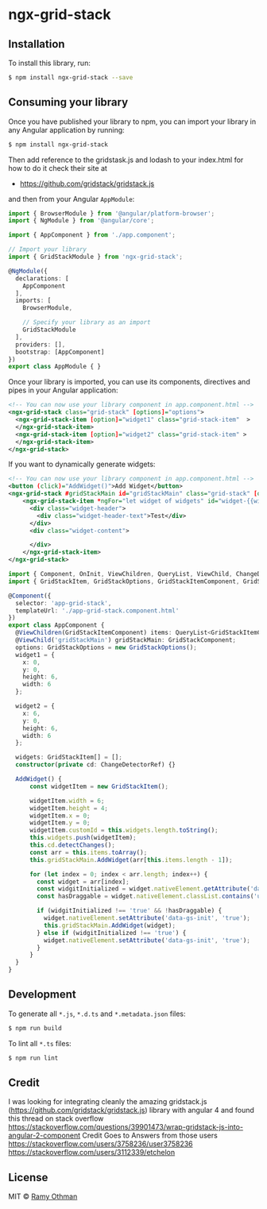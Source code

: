 # ngx-grid-stack

## Installation

To install this library, run:

```bash
$ npm install ngx-grid-stack --save
```

## Consuming your library

Once you have published your library to npm, you can import your library in any Angular application by running:

```bash
$ npm install ngx-grid-stack
```

Then add reference to the gridstask.js and lodash to your index.html for how to do it check their site at 
- https://github.com/gridstack/gridstack.js

and then from your Angular `AppModule`:

```typescript
import { BrowserModule } from '@angular/platform-browser';
import { NgModule } from '@angular/core';

import { AppComponent } from './app.component';

// Import your library
import { GridStackModule } from 'ngx-grid-stack';

@NgModule({
  declarations: [
    AppComponent
  ],
  imports: [
    BrowserModule,

    // Specify your library as an import
    GridStackModule
  ],
  providers: [],
  bootstrap: [AppComponent]
})
export class AppModule { }
```

Once your library is imported, you can use its components, directives and pipes in your Angular application:

```xml
<!-- You can now use your library component in app.component.html -->
<ngx-grid-stack class="grid-stack" [options]="options">
  <ngx-grid-stack-item [option]="widget1" class="grid-stack-item"  >
  </ngx-grid-stack-item>
  <ngx-grid-stack-item [option]="widget2" class="grid-stack-item" >
  </ngx-grid-stack-item>
</ngx-grid-stack>
```

If you want to dynamically generate widgets:

```xml
<!-- You can now use your library component in app.component.html -->  <grid-stack #gridStackMain id="gridStackMain" class="grid-stack" [options]="area">
<button (click)="AddWidget()">Add Widget</button>
<ngx-grid-stack #gridStackMain id="gridStackMain" class="grid-stack" [options]="options">
    <ngx-grid-stack-item *ngFor="let widget of widgets" id="widget-{{widget.customId}}" [option]="widget" class="grid-stack-item">
      <div class="widget-header">
        <div class="widget-header-text">Test</div>
      </div>
      <div class="widget-content">

      </div>
	</ngx-grid-stack-item>
</ngx-grid-stack>
```
```typescript
import { Component, OnInit, ViewChildren, QueryList, ViewChild, ChangeDetectorRef } from '@angular/core';
import { GridStackItem, GridStackOptions, GridStackItemComponent, GridStackComponent} from 'grid-stack'

@Component({
  selector: 'app-grid-stack',
  templateUrl: './app-grid-stack.component.html'
})
export class AppComponent {
  @ViewChildren(GridStackItemComponent) items: QueryList<GridStackItemComponent>;
  @ViewChild('gridStackMain') gridStackMain: GridStackComponent;
  options: GridStackOptions = new GridStackOptions();
  widget1 = {
    x: 0,
    y: 0,
    height: 6,
    width: 6
  };

  widget2 = {
    x: 6,
    y: 0,
    height: 6,
    width: 6
  };

  widgets: GridStackItem[] = [];
  constructor(private cd: ChangeDetectorRef) {}

  AddWidget() {
      const widgetItem = new GridStackItem();

      widgetItem.width = 6;
      widgetItem.height = 4;
      widgetItem.x = 0;
      widgetItem.y = 0;
      widgetItem.customId = this.widgets.length.toString();
      this.widgets.push(widgetItem);
      this.cd.detectChanges();
      const arr = this.items.toArray();
      this.gridStackMain.AddWidget(arr[this.items.length - 1]);

      for (let index = 0; index < arr.length; index++) {
        const widget = arr[index];
        const widgitInitialized = widget.nativeElement.getAttribute('data-gs-init');
        const hasDraggable = widget.nativeElement.classList.contains('ui-draggable');

        if (widgitInitialized !== 'true' && !hasDraggable) {
          widget.nativeElement.setAttribute('data-gs-init', 'true');
          this.gridStackMain.AddWidget(widget);
        } else if (widgitInitialized !== 'true') {
          widget.nativeElement.setAttribute('data-gs-init', 'true');
        }
      }
  }
}

```

## Development

To generate all `*.js`, `*.d.ts` and `*.metadata.json` files:

```bash
$ npm run build
```

To lint all `*.ts` files:

```bash
$ npm run lint
```
## Credit

I was looking for integrating cleanly the amazing gridstack.js (https://github.com/gridstack/gridstack.js) library with angular 4 and found this thread on stack overflow
https://stackoverflow.com/questions/39901473/wrap-gridstack-js-into-angular-2-component
Credit Goes to Answers from those users
https://stackoverflow.com/users/3758236/user3758236
https://stackoverflow.com/users/3112339/etchelon

## License

MIT © [Ramy Othman](mailto:ramy.mostafa@gmail.com)
